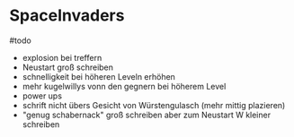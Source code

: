 # SpaceInvaders

#todo
- explosion bei treffern
- Neustart groß schreiben 
- schnelligkeit bei höheren Leveln erhöhen 
- mehr kugelwillys vonn den gegnern bei höherem Level
- power ups
- schrift nicht übers Gesicht von Würstengulasch (mehr mittig plazieren)
- "genug schabernack" groß schreiben aber zum Neustart W kleiner schreiben 
